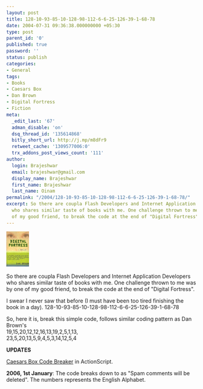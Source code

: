 ```yaml
---
layout: post
title: 128-10-93-85-10-128-98-112-6-6-25-126-39-1-68-78
date: 2004-07-31 09:36:38.000000000 +05:30
type: post
parent_id: '0'
published: true
password: ''
status: publish
categories:
- General
tags:
- Books
- Caesars Box
- Dan Brown
- Digital Fortress
- Fiction
meta:
  _edit_last: '67'
  adman_disable: 'on'
  dsq_thread_id: '135614868'
  bitly_short_url: http://j.mp/m8dFr9
  retweet_cache: '1309577006:0'
  trx_addons_post_views_count: '111'
author:
  login: Brajeshwar
  email: brajeshwar@gmail.com
  display_name: Brajeshwar
  first_name: Brajeshwar
  last_name: Oinam
permalink: "/2004/128-10-93-85-10-128-98-112-6-6-25-126-39-1-68-78/"
excerpt: So there are coupla Flash Developers and Internet Application Developers
  who shares similar taste of books with me. One challenge thrown to me was by one
  of my good friend, to break the code at the end of "Digital Fortress".
---
```

<p><img src="/static/2004/07/digitalfortress.jpg" alt="Digital Fortress" class="alignright" /></p>
<p>So there are coupla Flash Developers and Internet Application Developers who shares similar taste of books with me. One challenge thrown to me was by one of my good friend, to break the code at the end of "Digital Fortress".</p>
<p>I swear I never saw that before (I must have been too tired finishing the book in a day). 128-10-93-85-10-128-98-112-6-6-25-126-39-1-68-78</p>
<p>So, here it is, break this simple code, follows similar coding pattern as Dan Brown's<br />
19,15,20,12,12,16,13,19,2,5,1,13,<br />
23,5,20,13,5,9,4,5,3,14,12,5,4</p>
<p><strong>UPDATES</strong></p>
<p><a href="http://brajeshwar.wpengine.com/2004/caesars-box/">Caesars Box Code Breaker</a> in ActionScript.</p>
<p><strong>2006, 1st January</strong>: The code breaks down to as "Spam comments will be deleted". The numbers represents the English Alphabet.</p>
